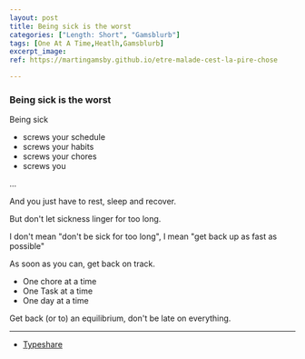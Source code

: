 ```yaml
---
layout: post
title: Being sick is the worst
categories: ["Length: Short", "Gamsblurb"]
tags: [One At A Time,Heatlh,Gamsblurb]
excerpt_image: 
ref: https://martingamsby.github.io/etre-malade-cest-la-pire-chose

---
```


### **Being sick is the worst**

Being sick 

- screws your schedule
- screws your habits
- screws your chores
- screws you

...


And you just have to rest, sleep and recover.

But don't let sickness linger for too long.

I don't mean "don't be sick for too long", I mean "get back up as fast as possible"

As soon as you can, get back on track.

- One chore at a time
- One Task at a time
- One day at a time

Get back (or to) an equilibrium, don't be late on everything.




---

- [Typeshare](https://typeshare.co/martingamsby/posts/being-sick-is-the-worst)

